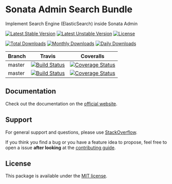 # Sonata Admin Search Bundle

Implement Search Engine (ElasticSearch) inside Sonata Admin

[![Latest Stable Version](https://poser.pugx.org/sonata-project/admin-search-bundle/v/stable)](https://packagist.org/packages/sonata-project/admin-search-bundle)
[![Latest Unstable Version](https://poser.pugx.org/sonata-project/admin-search-bundle/v/unstable)](https://packagist.org/packages/sonata-project/admin-search-bundle)
[![License](https://poser.pugx.org/sonata-project/admin-search-bundle/license)](https://packagist.org/packages/sonata-project/admin-search-bundle)

[![Total Downloads](https://poser.pugx.org/sonata-project/admin-search-bundle/downloads)](https://packagist.org/packages/sonata-project/admin-search-bundle)
[![Monthly Downloads](https://poser.pugx.org/sonata-project/admin-search-bundle/d/monthly)](https://packagist.org/packages/sonata-project/admin-search-bundle)
[![Daily Downloads](https://poser.pugx.org/sonata-project/admin-search-bundle/d/daily)](https://packagist.org/packages/sonata-project/admin-search-bundle)

Branch | Travis | Coveralls |
------ | ------ | --------- |
master   | [![Build Status][travis_stable_badge]][travis_stable_link]     | [![Coverage Status][coveralls_stable_badge]][coveralls_stable_link]     |
master | [![Build Status][travis_unstable_badge]][travis_unstable_link] | [![Coverage Status][coveralls_unstable_badge]][coveralls_unstable_link] |

## Documentation

Check out the documentation on the [official website](https://sonata-project.org/bundles/admin-search).

## Support

For general support and questions, please use [StackOverflow](http://stackoverflow.com/questions/tagged/sonata).

If you think you find a bug or you have a feature idea to propose, feel free to open a issue
**after looking** at the [contributing guide](CONTRIBUTING.md).

## License

This package is available under the [MIT license](LICENSE).

[travis_stable_badge]: https://travis-ci.org/sonata-project/SonataAdminSearchBundle.svg?branch=master
[travis_stable_link]: https://travis-ci.org/sonata-project/SonataAdminSearchBundle
[travis_unstable_badge]: https://travis-ci.org/sonata-project/SonataAdminSearchBundle.svg?branch=master
[travis_unstable_link]: https://travis-ci.org/sonata-project/SonataAdminSearchBundle

[coveralls_stable_badge]: https://coveralls.io/repos/github/sonata-project/SonataAdminSearchBundle/badge.svg?branch=master
[coveralls_stable_link]: https://coveralls.io/github/sonata-project/SonataAdminSearchBundle?branch=master
[coveralls_unstable_badge]: https://coveralls.io/repos/github/sonata-project/SonataAdminSearchBundle/badge.svg?branch=master
[coveralls_unstable_link]: https://coveralls.io/github/sonata-project/SonataAdminSearchBundle?branch=master
